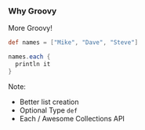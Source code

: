 ### Why Groovy

More Groovy!

```groovy
def names = ["Mike", "Dave", "Steve"]

names.each {
  println it
}
```

Note:
- Better list creation
- Optional Type `def`
- Each / Awesome Collections API
